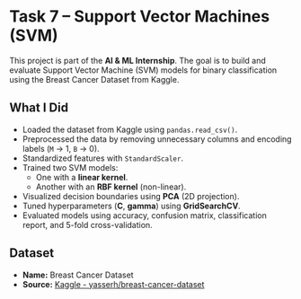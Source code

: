 # Task 7 – Support Vector Machines (SVM)

This project is part of the **AI & ML Internship**. The goal is to build and evaluate Support Vector Machine (SVM) models for binary classification using the Breast Cancer Dataset from Kaggle.

## What I Did

- Loaded the dataset from Kaggle using `pandas.read_csv()`.
- Preprocessed the data by removing unnecessary columns and encoding labels (`M` → 1, `B` → 0).
- Standardized features with `StandardScaler`.
- Trained two SVM models:
  - One with a **linear kernel**.
  - Another with an **RBF kernel** (non-linear).
- Visualized decision boundaries using **PCA** (2D projection).
- Tuned hyperparameters (**C**, **gamma**) using **GridSearchCV**.
- Evaluated models using accuracy, confusion matrix, classification report, and 5-fold cross-validation.

## Dataset

- **Name:** Breast Cancer Dataset  
- **Source:** [Kaggle - yasserh/breast-cancer-dataset](https://www.kaggle.com/datasets/yasserh/breast-cancer-dataset)  
